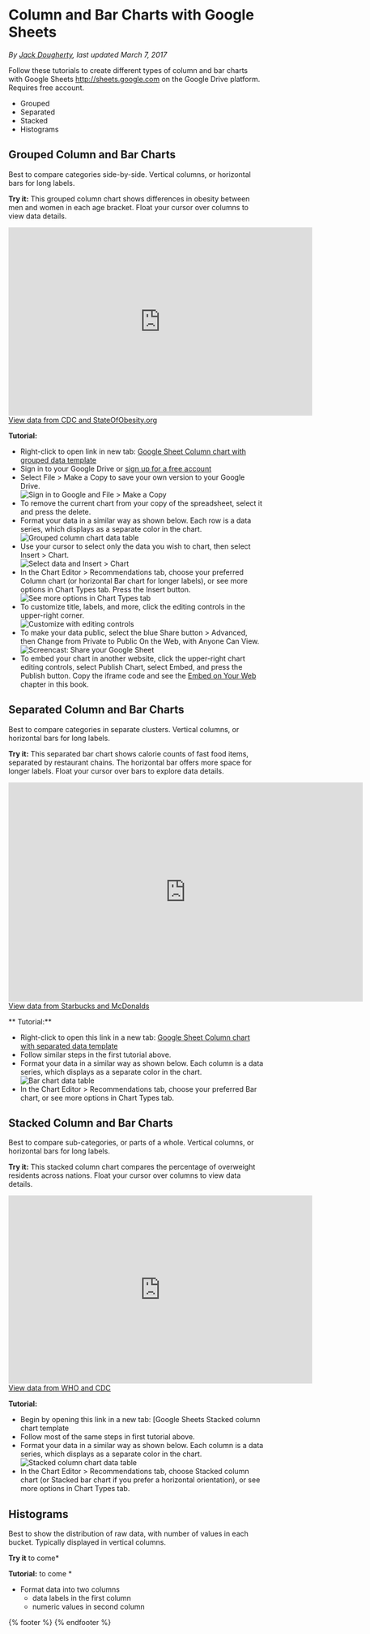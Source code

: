 # Column and Bar Charts with Google Sheets
*By [Jack Dougherty](../../introduction/who.md), last updated March 7, 2017*

Follow these tutorials to create different types of column and bar charts with Google Sheets http://sheets.google.com on the Google Drive platform. Requires free account.
- Grouped
- Separated
- Stacked
- Histograms

## Grouped Column and Bar Charts
Best to compare categories side-by-side. Vertical columns, or horizontal bars for long labels.

**Try it:** This grouped column chart shows differences in obesity between men and women in each age bracket. Float your cursor over columns to view data details.

<iframe width="600" height="371" seamless frameborder="0" scrolling="no" src="https://docs.google.com/spreadsheets/d/1ltA9siijVSDkTE3fzB3UaWHO7dotBIrGH4R9wI_Qyqw/pubchart?oid=787918829&amp;format=interactive"></iframe><a href="https://docs.google.com/spreadsheets/d/1ltA9siijVSDkTE3fzB3UaWHO7dotBIrGH4R9wI_Qyqw/edit#gid=1017658845">View data from CDC and StateOfObesity.org</a>

**Tutorial:**
- Right-click to open link in new tab: [Google Sheet Column chart with grouped data template](https://docs.google.com/spreadsheets/d/1ltA9siijVSDkTE3fzB3UaWHO7dotBIrGH4R9wI_Qyqw/)
- Sign in to your Google Drive or [sign up for a free account](http://sheets.google.com)
- Select File > Make a Copy to save your own version to your Google Drive.<br>
![Sign in to Google and File > Make a Copy](column-make-copy.png)
- To remove the current chart from your copy of the spreadsheet, select it and press the delete.
- Format your data in a similar way as shown below. Each row is a data series, which displays as a separate color in the chart.<br>
![Grouped column chart data table](grouped-column-chart-data.png)
- Use your cursor to select only the data you wish to chart, then select Insert > Chart.<br>
![Select data and Insert > Chart](column-insert-chart.png)
- In the Chart Editor > Recommendations tab, choose your preferred Column chart (or horizontal Bar chart for longer labels), or see more options in Chart Types tab. Press the Insert button.<br>
![See more options in Chart Types tab](column-chart-types.png)
- To customize title, labels, and more, click the editing controls in the upper-right corner.<br>
![Customize with editing controls](column-edit-chart.png)
- To make your data public, select the blue Share button > Advanced, then Change from Private to Public On the Web, with Anyone Can View.<br>
![Screencast: Share your Google Sheet](column-share.gif)
- To embed your chart in another website, click the upper-right chart editing controls, select Publish Chart, select Embed, and press the Publish button. Copy the iframe code and see the [Embed on Your Web](http://www.datavizforall.org/embed/) chapter in this book.

## Separated Column and Bar Charts
Best to compare categories in separate clusters. Vertical columns, or horizontal bars for long labels.

**Try it:** This separated bar chart shows calorie counts of fast food items, separated by restaurant chains. The horizontal bar offers more space for longer labels. Float your cursor over bars to explore data details.

<iframe width="700" height="432" seamless frameborder="0" scrolling="no" src="https://docs.google.com/spreadsheets/d/1LGUYaVLoRcOiB8KcXb3Rn7LRj0exnUQYOy58LrkGPAk/pubchart?oid=1270431574&amp;format=interactive"></iframe><a href="https://docs.google.com/spreadsheets/d/1LGUYaVLoRcOiB8KcXb3Rn7LRj0exnUQYOy58LrkGPAk/edit#gid=956322126">View data from Starbucks and McDonalds</a>

** Tutorial:**
- Right-click to open this link in a new tab: [Google Sheet Column chart with separated data template](https://docs.google.com/spreadsheets/d/1LGUYaVLoRcOiB8KcXb3Rn7LRj0exnUQYOy58LrkGPAk/)
- Follow similar steps in the first tutorial above.
- Format your data in a similar way as shown below. Each column is a data series, which displays as a separate color in the chart.<br>
![Bar chart data table](bar-chart-data.png)
- In  the Chart Editor > Recommendations tab, choose your preferred Bar chart, or see more options in Chart Types tab.

## Stacked Column and Bar Charts
Best to compare sub-categories, or parts of a whole. Vertical columns, or horizontal bars for long labels.

**Try it:** This stacked column chart compares the percentage of overweight residents across nations. Float your cursor over columns to view data details.

<iframe width="600" height="371" seamless frameborder="0" scrolling="no" src="https://docs.google.com/spreadsheets/d/1WS11EK33JCmvCRzSDh9UpP6R7Z2sHglF7ve5iJL6eZk/pubchart?oid=307057605&amp;format=interactive"></iframe><a href="https://docs.google.com/spreadsheets/d/1WS11EK33JCmvCRzSDh9UpP6R7Z2sHglF7ve5iJL6eZk/edit#gid=735710691">View data from WHO and CDC</a>

**Tutorial:**
- Begin by opening this link in a new tab: [Google Sheets Stacked column chart template[](https://docs.google.com/spreadsheets/d/1WS11EK33JCmvCRzSDh9UpP6R7Z2sHglF7ve5iJL6eZk/)
- Follow most of the same steps in first tutorial above.
- Format your data in a similar way as shown below. Each column is a data series, which displays as a separate color in the chart.<br>
![Stacked column chart data table](stacked-column-data.png)
- In the Chart Editor > Recommendations tab, choose Stacked column chart (or Stacked bar chart if you prefer a horizontal orientation), or see more options in Chart Types tab.

## Histograms
Best to show the distribution of raw data, with number of values in each bucket. Typically displayed in vertical columns.

**Try it**   to come*

**Tutorial:**  to come *

- Format data into two columns
  - data labels in the first column
  - numeric values in second column

{% footer %}
{% endfooter %}
